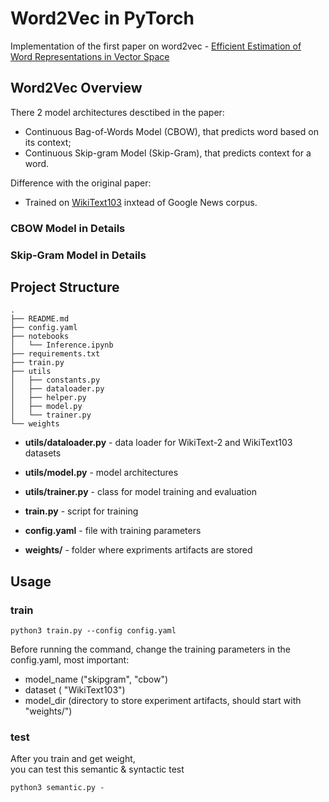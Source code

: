# Word2Vec in PyTorch

Implementation of the first paper on word2vec - [Efficient Estimation of Word Representations in Vector Space](https://arxiv.org/abs/1301.3781)


## Word2Vec Overview

There 2 model architectures desctibed in the paper:

- Continuous Bag-of-Words Model (CBOW), that predicts word based on its context;
- Continuous Skip-gram Model (Skip-Gram), that predicts context for a word.

Difference with the original paper:

- Trained on [WikiText103](https://pytorch.org/text/stable/datasets.html#wikitext-2) inxtead of Google News corpus.



### CBOW Model in Details



### Skip-Gram Model in Details



## Project Structure


```
.
├── README.md
├── config.yaml
├── notebooks
│   └── Inference.ipynb
├── requirements.txt
├── train.py
├── utils
│   ├── constants.py
│   ├── dataloader.py
│   ├── helper.py
│   ├── model.py
│   └── trainer.py
└── weights
```

- **utils/dataloader.py** - data loader for WikiText-2 and WikiText103 datasets
- **utils/model.py** - model architectures
- **utils/trainer.py** - class for model training and evaluation

- **train.py** - script for training
- **config.yaml** - file with training parameters
- **weights/** - folder where expriments artifacts are stored


## Usage


### train

```
python3 train.py --config config.yaml
```

Before running the command, change the training parameters in the config.yaml, most important:

- model_name ("skipgram", "cbow")
- dataset ( "WikiText103")
- model_dir (directory to store experiment artifacts, should start with "weights/")


### test
After you train and get weight,  
you can test this semantic & syntactic test

```
python3 semantic.py -
```

